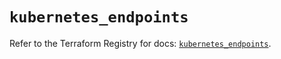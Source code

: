 # `kubernetes_endpoints`

Refer to the Terraform Registry for docs: [`kubernetes_endpoints`](https://registry.terraform.io/providers/hashicorp/kubernetes/2.36.0/docs/resources/endpoints).
